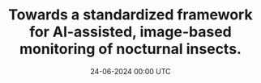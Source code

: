 ---
title: Towards a standardized framework for AI-assisted, image-based monitoring of nocturnal insects.
date: 24-06-2024 00:00 UTC
modfied: 11-11-2024 18:47 CET
tags: [biodiversity monitoring, machine learning, moths, camera trap]
description: Roy, D. B., Alison, J., August, T. A., Bélisle, M., Bjerge, K., Bowden, J. J., Bunsen, M. J., Cunha, F., Geissmann, Q., Goldmann, K., Gomez-Segura, A., Jain, A., Huijbers, C., Larrivée, M., Lawson, J. L., Mann, H. M., Mazerolle, M. J., McFarland, K. P., Pasi, L., ... Høye, T. T.
doi: https://doi.org/10.1098/rstb.2023.0108
image: https://royalsocietypublishing.org/cms/asset/a48fdeac-582e-472f-b1c0-9c37fdf6bf8b/rstb.2024.379.issue-1904.largecover.jpg
---